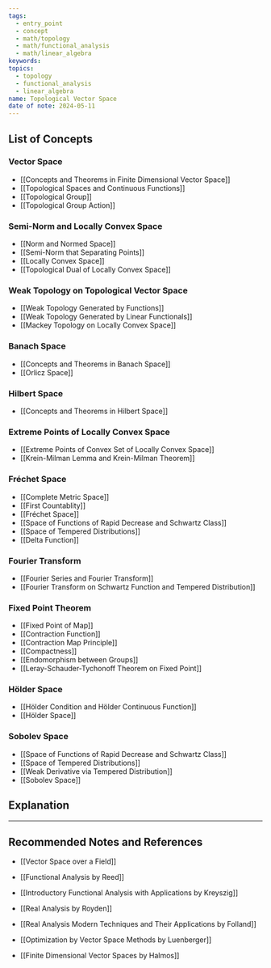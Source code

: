 ```yaml
---
tags:
  - entry_point
  - concept
  - math/topology
  - math/functional_analysis
  - math/linear_algebra
keywords: 
topics:
  - topology
  - functional_analysis
  - linear_algebra
name: Topological Vector Space
date of note: 2024-05-11
---
```


##  List of Concepts

### Vector Space

- [[Concepts and Theorems in Finite Dimensional Vector Space]]
- [[Topological Spaces and Continuous Functions]]
- [[Topological Group]]
- [[Topological Group Action]]

### Semi-Norm and Locally Convex Space

- [[Norm and Normed Space]]
- [[Semi-Norm that Separating Points]]
- [[Locally Convex Space]]
- [[Topological Dual of Locally Convex Space]]

### Weak Topology on Topological Vector Space

- [[Weak Topology Generated by Functions]]
- [[Weak Topology Generated by Linear Functionals]]
- [[Mackey Topology on Locally Convex Space]]

### Banach Space

- [[Concepts and Theorems in Banach Space]]
- [[Orlicz Space]]

### Hilbert Space

- [[Concepts and Theorems in Hilbert Space]]

### Extreme Points of Locally Convex Space

- [[Extreme Points of Convex Set of Locally Convex Space]]
- [[Krein-Milman Lemma and Krein-Milman Theorem]]


### Fréchet Space

- [[Complete Metric Space]]
- [[First Countablity]]
- [[Fréchet Space]]
- [[Space of Functions of Rapid Decrease and Schwartz Class]]
- [[Space of Tempered Distributions]]
- [[Delta Function]]

### Fourier Transform

- [[Fourier Series and Fourier Transform]]
- [[Fourier Transform on Schwartz Function and Tempered Distribution]]


### Fixed Point Theorem

- [[Fixed Point of Map]]
- [[Contraction Function]]
- [[Contraction Map Principle]]
- [[Compactness]]
- [[Endomorphism between Groups]]
- [[Leray-Schauder-Tychonoff Theorem on Fixed Point]]


### Hölder Space

- [[Hölder Condition and Hölder Continuous Function]]
- [[Hölder Space]]


### Sobolev Space

- [[Space of Functions of Rapid Decrease and Schwartz Class]]
- [[Space of Tempered Distributions]]
- [[Weak Derivative via Tempered Distribution]]
- [[Sobolev Space]]



## Explanation





-----------
##  Recommended Notes and References

- [[Vector Space over a Field]]


- [[Functional Analysis by Reed]]
- [[Introductory Functional Analysis with Applications by Kreyszig]]
- [[Real Analysis by Royden]]
- [[Real Analysis Modern Techniques and Their Applications by Folland]]
- [[Optimization by Vector Space Methods by Luenberger]]
- [[Finite Dimensional Vector Spaces by Halmos]]